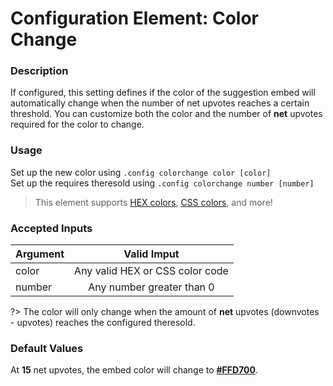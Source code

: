 # Configuration Element: Color Change

### Description
If configured, this setting defines if the color of the suggestion embed will automatically change when the number of net upvotes reaches a certain threshold. You can customize both the color and the number of **net** upvotes required for the color to change.

### Usage
Set up the new color using `.config colorchange color [color]`\
Set up the requires theresold using `.config colorchange number [number]`

> This element supports [HEX colors](https://www.w3schools.com/colors/colors_picker.asp), [CSS colors](https://www.w3schools.com/colors/colors_w3css.asp), and more!

### Accepted Inputs
| Argument        | Valid Imput                       |
|-----------------|:---------------------------------:|
| color           | Any valid HEX or CSS color code   |
| number          | Any number greater than 0         |


?> The color will only change when the amount of **net** upvotes (downvotes - upvotes) reaches the configured theresold.

### Default Values
At **15** net upvotes, the embed color will change to [**#FFD700**](https://cdn.discordapp.com/attachments/650509356013715477/832271103966969926/background-FFD700.png?size=512).
